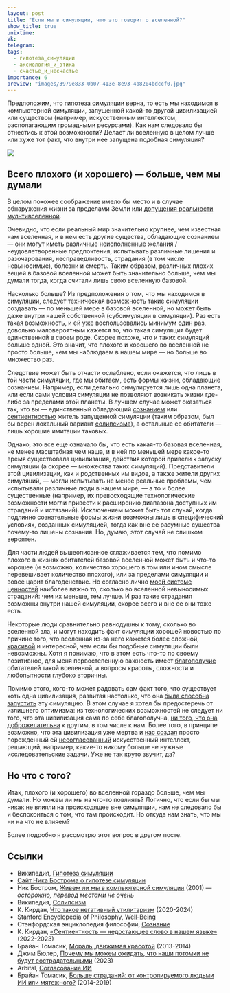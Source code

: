 ```yaml
---
layout: post
title: "Если мы в симуляции, что это говорит о вселенной?"
show_title: true
unixtime: 
vk: 
telegram: 
tags:
  - гипотеза_симуляции
  - аксиология_и_этика
  - счастье_и_несчастье
importance: 6
preview: "images/3979e833-0b07-413e-8e93-4b8204bdccf0.jpg"
---
```

Предположим, что [гипотеза симуляции](https://ru.wikipedia.org/wiki/%D0%93%D0%B8%D0%BF%D0%BE%D1%82%D0%B5%D0%B7%D0%B0_%D1%81%D0%B8%D0%BC%D1%83%D0%BB%D1%8F%D1%86%D0%B8%D0%B8) верна, то есть мы находимся в компьютерной симуляции, запущенной какой-то другой цивилизацией или существом (например, искусственным интеллектом, располагающим громадными ресурсами). Как нам следовало бы отнестись к этой возможности? Делает ли вселенную в целом лучше или хуже тот факт, что внутри нее запущена подобная симуляция?

<img src="images/3979e833-0b07-413e-8e93-4b8204bdccf0.jpg"/>

## Всего плохого (и хорошего) — больше, чем мы думали

В целом похожее соображение имело бы место и в случае обнаружения жизни за пределами Земли или [допущения реальности мультивселенной](https://reducingsuffering.github.io/david-pearce-quantum-ethics-suffering-in-the-multiverse.html).

Очевидно, что если реальный мир значительно крупнее, чем известная нам вселенная, и в нем есть другие существа, обладающие сознанием — они могут иметь различные неисполненные желания / неудовлетворенные предпочтения, испытывать различные лишения и разочарования, несправедливость, страдания (в том числе невыносимые), болезни и смерть. Таким образом, различных плохих вещей в базовой вселенной может быть значительно больше, чем мы думали тогда, когда считали лишь свою вселенную базовой.

Насколько больше? Из предположения о том, что мы находимся в симуляции, следует техническая возможность такие симуляции создавать — по меньшей мере в базовой вселенной, но может быть даже внутри нашей собственной (субсимуляции в симуляции). Раз есть такая возможность, и ей уже воспользовались минимум один раз, довольно маловероятным кажется то, что такая симуляция будет единственной в своем роде. Скорее похоже, что и таких симуляций больше одной. Это значит, что плохого и хорошего во вселенной не просто больше, чем мы наблюдаем в нашем мире — но больше во множество раз.

Следствие может быть отчасти ослаблено, если окажется, что лишь в той части симуляции, где мы обитаем, есть формы жизни, обладающие сознанием. Например, если детально симулируется лишь одна планета, или если сами условия симуляции не позволяют возникать жизни где-либо за пределами этой планеты. В лучшем случае может оказаться так, что вы — единственный обладающий [сознанием](https://philosophy.ru/ru/consciousness/) или [сентиентностью](466.html) житель запущенной симуляции (таким образом, был бы верен локальный вариант [солипсизма](https://ru.wikipedia.org/wiki/%D0%A1%D0%BE%D0%BB%D0%B8%D0%BF%D1%81%D0%B8%D0%B7%D0%BC)), а остальные ее обитатели — лишь хорошие имитации таковых.

Однако, это все еще означало бы, что есть какая-то базовая вселенная, не менее масштабная чем наша, и в ней по меньшей мере какое-то время существовала цивилизация, действия которой привели к запуску симуляции (а скорее — множества таких симуляций). Представители этой цивилизации, как и родственных им видов, а также жители других симуляций, — могли испытывать не менее реальные проблемы, чем испытывали различные люди в нашем мире, — а то и более существенные (например, их превосходящие технологические возможности могли привести к расширению диапазона доступных им страданий и истязаний). Исключением может быть тот случай, когда подлинно сознательные формы жизни возможны лишь в специфический условиях, созданных симуляцией, тогда как вне ее разумные существа почему-то лишены сознания. Но, думаю, этот случай не слишком вероятен.

Для части людей вышеописанное сглаживается тем, что помимо плохого в жизнях обитателей базовой вселенной может быть и что-то хорошее (и возможно, количество хорошего в том или ином смысле перевешивает количество плохого), или за пределами симуляции и вовсе царит благоденствие. Но согласно лично [моей системе ценностей](https://reducingsuffering.github.io/what-is-negative-utilitarianism.html) наиболее важно то, сколько во вселенной невыносимых страданий: чем их меньше, тем лучше. И раз такие страдания возможны внутри нашей симуляции, скорее всего и вне ее они тоже есть.

Некоторые люди сравнительно равнодушны к тому, сколько во вселенной зла, и могут находить факт симуляции хорошей новостью по причине того, что вселенная из-за него кажется более сложной, [красивой](https://reducingsuffering.github.io/brian-tomasik-beauty-driven-morality.html) и интересной, чем если бы подобные симуляции были невозможны. Хотя я понимаю, что в этом есть что-то по своему позитивное, для меня первостепенную важность имеет [благополучие](https://plato.stanford.edu/entries/well-being/) обитателей такой вселенной, а вопросы красоты, сложности и любопытности глубоко вторичны.

Помимо этого, кого-то может радовать сам факт того, что существует хоть одна цивилизация, развитая настолько, что она [была способна запустить](https://habr.com/ru/articles/516598/) эту симуляцию. В этом случае я хотел бы предостеречь от излишнего оптимизма: из технологических возможностей не следует ни того, что эта цивилизация сама по себе благополучна, [ни того, что она доброжелательна](https://reducingsuffering.github.io/jim-buhler-why-we-may-expect-our-successors-not-to-care-about-suffering.html) к другим, в том числе к нам. Более того, в принципе возможно, что эта цивилизация уже мертва и [нас создал](https://reducingsuffering.github.io/brian-tomasik-2.html) просто порожденный ей [несогласованный](https://arbital-ru.github.io/p/ai_alignment/) искусственный интеллект, решающий, например, какие-то никому больше не нужные исследовательские задачи. Уже не так круто звучит, да?

## Но что с того?

Итак, плохого (и хорошего) во вселенной гораздо больше, чем мы думали. Но можем ли мы на что-то повлиять? Логично, что если бы мы никак не влияли на происходящее вне симуляции, нам не следовало бы и беспокоиться о том, что там происходит. Но откуда нам знать, что мы ни на что не влияем?

Более подробно я рассмотрю этот вопрос в другом посте.

## Ссылки

- Википедия, [Гипотеза симуляции](https://ru.wikipedia.org/wiki/%D0%93%D0%B8%D0%BF%D0%BE%D1%82%D0%B5%D0%B7%D0%B0_%D1%81%D0%B8%D0%BC%D1%83%D0%BB%D1%8F%D1%86%D0%B8%D0%B8)
- [Сайт Ника Бострома о гипотезе симуляции](https://simulation-argument.com/)
- Ник Бостром, [Живем ли мы в компьютерной симуляции](https://habr.com/ru/articles/516598/) (2001) — _осторожно, перевод местами не очень_
- Википедия, [Солипсизм](https://ru.wikipedia.org/wiki/%D0%A1%D0%BE%D0%BB%D0%B8%D0%BF%D1%81%D0%B8%D0%B7%D0%BC)
- К. Кирдан, [Что такое негативный утилитаризм](https://reducingsuffering.github.io/what-is-negative-utilitarianism.html) (2020-2024)
- Stanford Encyclopedia of Philosophy, [Well-Being](https://plato.stanford.edu/entries/well-being/)
- Стэнфордская энциклопедия философии, [Сознание](https://philosophy.ru/ru/consciousness/)
- К. Кирдан, [«Cентиентность — недостающее слово в нашем языке»](466.html) (2022-2023)
- Брайан Томасик, [Мораль, движимая красотой](https://reducingsuffering.github.io/brian-tomasik-beauty-driven-morality.html) (2013-2014)
- Джим Бюлер, [Почему мы можем ожидать, что наши потомки не будут сострадательными](https://reducingsuffering.github.io/jim-buhler-why-we-may-expect-our-successors-not-to-care-about-suffering.html) (2023)
- Arbital, [Согласование ИИ](https://arbital-ru.github.io/p/ai_alignment/)
- Брайан Томасик, [Больше страданий: от контролируемого людьми ИИ или мятежного?](https://reducingsuffering.github.io/brian-tomasik-2.html) (2014-2019)
